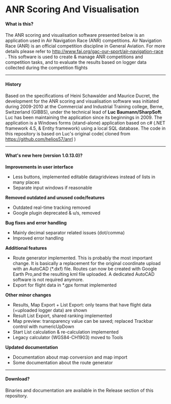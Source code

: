 # ANR Scoring And Visualisation
#### What is this?
The ANR scoring and visualisation software presented below is an application used in Air Navigation Race (ANR) competitions.
Air Navigation Race (ANR) is an official competition discipline in General Aviation. 
For more details please refer to http://www.fai.org/gac-our-sport/air-navigation-race . This software is used to create & manage ANR competitions and competition tasks, 
and to evaluate the results based on logger data collected during the competition flights

---
#### History
Based on the specifications of Heini Schawalder and Maurice Ducret, the development for the ANR scoring and visualisation 
software was initiated during 2009-2010 at the Commercial and Industrial Training college, Berne, Switzerland (GIBBS), 
under the technical lead of **Luc Baumann/SharpSoft**. Luc has been maintaining the application since its beginnings in 2009.
The application is a Windows forms (stand-alone) application based on c# (.NET framework 4.5, & Entity framework) using a local SQL database.
The code in this repository is based on Luc's original code( cloned from https://github.com/helios57/anrl )

--- 
#### What's new here (version 1.0.13.0)?
**Improvements in user interface**

* Less buttons, implemented editable datagridviews instead of lists in many places
* Separate input windows if reasonable

**Removed outdated and unused code/features**
* Outdated real-time tracking removed
* Google plugin deprecated & u/s, removed

**Bug fixes and error handling** 
* Mainly decimal separator related issues (dot/comma)
* Improved error handling

**Additional features** 
* Route generator implemented. This is probably the most important change. 
It is basically a replacement for the original coordinate upload with an AutoCAD (*.dxf) file. Routes can now be created with Google Earth Pro,and the resulting kml file uploaded. A dedicated AutoCAD software is not required anymore.
* Export for flight data in *.gpx format implemented

**Other minor changes**
* Results, Map Export + List Export: only teams that have flight data (=uploaded logger data) are shown 
* Result List Export, shared ranking implemented
* Map preview: transparency value can be saved; replaced Trackbar control with numericUpDown
* Start List calculation & re-calculation implemented
* Legacy calculator (WGS84-CH1903) moved to Tools

**Updated documentation** 
* Documentation about map conversion and map import
* Some documentation about the route generator

---
#### Download?
Binaries and documentation are available in the Release section of this repository.